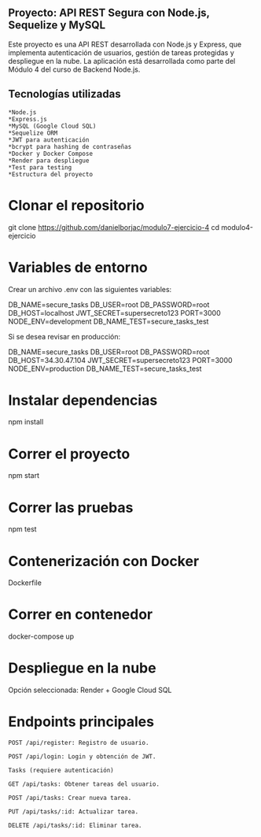 ## Proyecto: API REST Segura con Node.js, Sequelize y MySQL

Este proyecto es una API REST desarrollada con Node.js y Express, que implementa autenticación de usuarios, gestión de tareas protegidas y despliegue en la nube. La aplicación está desarrollada como parte del Módulo 4 del curso de Backend Node.js.

## Tecnologías utilizadas

    *Node.js
    *Express.js
    *MySQL (Google Cloud SQL)
    *Sequelize ORM
    *JWT para autenticación
    *bcrypt para hashing de contraseñas
    *Docker y Docker Compose
    *Render para despliegue
    *Test para testing
    *Estructura del proyecto

# Clonar el repositorio

git clone https://github.com/danielborjac/modulo7-ejercicio-4
cd modulo4-ejercicio

# Variables de entorno

Crear un archivo .env con las siguientes variables:

DB_NAME=secure_tasks
DB_USER=root
DB_PASSWORD=root
DB_HOST=localhost
JWT_SECRET=supersecreto123
PORT=3000
NODE_ENV=development
DB_NAME_TEST=secure_tasks_test

Si se desea revisar en producción:

DB_NAME=secure_tasks
DB_USER=root
DB_PASSWORD=root
DB_HOST=34.30.47.104
JWT_SECRET=supersecreto123
PORT=3000
NODE_ENV=production
DB_NAME_TEST=secure_tasks_test

# Instalar dependencias

npm install

# Correr el proyecto

npm start

# Correr las pruebas

npm test

# Contenerización con Docker

Dockerfile

# Correr en contenedor

docker-compose up

# Despliegue en la nube

Opción seleccionada: Render + Google Cloud SQL


# Endpoints principales

    POST /api/register: Registro de usuario.

    POST /api/login: Login y obtención de JWT.

    Tasks (requiere autenticación)

    GET /api/tasks: Obtener tareas del usuario.

    POST /api/tasks: Crear nueva tarea.

    PUT /api/tasks/:id: Actualizar tarea.

    DELETE /api/tasks/:id: Eliminar tarea.


